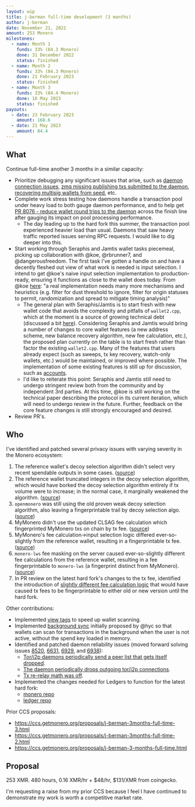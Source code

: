 ```yaml
---
layout: wip
title: j-berman full-time development (3 months)
author: j-berman
date: November 21, 2022
amount: 253 Monero
milestones:
  - name: Month 1
    funds: 33% (84.3 Monero)
    done: 31 December 2022
    status: finished
  - name: Month 2
    funds: 33% (84.3 Monero)
    done: 21 February 2023
    status: finished
  - name: Month 3
    funds: 33% (84.4 Monero)
    done: 16 May 2023
    status: finished
payouts:
  - date: 23 February 2023
    amount: 168.6
  - date: 21 May 2023
    amount: 84.4
---
```


## What

Continue full-time another 3 months in a similar capacity:

- Prioritize debugging any significant issues that arise, such as [daemon connection issues](https://github.com/monero-project/monero/issues/8520#issuecomment-1310975634), [zmq missing publishing txs submitted to the daemon](https://github.com/monero-project/monero/pull/8427), [recovering multisig wallets from seed](https://github.com/monero-project/monero/issues/8537#issuecomment-1233946415), etc.
- Complete work stress testing how daemons handle a transaction pool under heavy load to both gauge daemon performance, and to help get [PR 8076 - reduce wallet round trips to the daemon](https://github.com/monero-project/monero/pull/8076) across the finish line after gauging its impact on pool processing performance.
  - The day leading up to the hard fork this summer, the transaction pool experienced heavier load than usual. Daemons that saw heavy traffic reported issues serving RPC requests. I would like to dig deeper into this.
- Start working through Seraphis and Jamtis wallet tasks piecemeal, picking up collaboration with @koe, @rbrunner7, and @dangerousfreedom. The first task I've gotten a handle on and have a decently fleshed out view of what work is needed is input selection. I intend to get @koe's naive input selection implementation to production-ready, ensuring it functions as close to the wallet does today. From @koe [here](https://github.com/seraphis-migration/wallet3/issues/8#issue-1368934355): "a real implementation needs many more mechanisms and heuristics (e.g. filter for dust threshold to ignore, filter for origin statuses to permit, randomization and spread to mitigate timing analysis)"
  - The general plan with Seraphis/Jamtis is to start fresh with new wallet code that avoids the complexity and pitfalls of `wallet2.cpp`, which at the moment is a source of growing technical debt (discussed a bit [here](https://github.com/monero-project/monero/issues/8157)). Considering Seraphis and Jamtis would bring a number of changes to core wallet features (a new address scheme, new balance recovery algorithm, new fee calculation, etc.), the proposed plan currently on the table is to start fresh rather than factor the existing `wallet2.cpp`. Many of the features that users already expect (such as sweeps, tx key recovery, watch-only wallets, etc.) would be maintained, or improved where possible. The implementation of some existing features is still up for discussion, such as [accounts](https://github.com/seraphis-migration/wallet3/issues/21).
  - I'd like to reiterate this point: Seraphis and Jamtis still need to undergo stringent review both from the community and by independent 3rd parties. At this time, @koe is still working on the technical paper describing the protocol in its current iteration, which will need to undergo review in the future. Further, feedback on the core feature changes is still strongly encouraged and desired.
- Review PR's.

## Who

I've identified and patched several privacy issues with varying severity in the Monero ecosystem:

1. The reference wallet's decoy selection algorithm didn't select very recent spendable outputs in some cases. ([source](https://www.getmonero.org/2021/09/20/post-mortem-of-decoy-selection-bugs.html))
2. The reference wallet truncated integers in the decoy selection algorithm, which would have borked the decoy selection algorithm entirely if tx volume were to increase; in the normal case, it marginally weakened the algorithm. ([source](https://www.getmonero.org/2021/09/20/post-mortem-of-decoy-selection-bugs.html))
3. `openmonero` was still using the old proven weak decoy selection algorithm, also leaving a fingerprintable trail by decoy selection algo. ([source](https://github.com/moneroexamples/openmonero/pull/177))
4. MyMonero didn't use the updated CLSAG fee calculation which fingerprinted MyMonero txs on chain by tx fee. ([source](https://github.com/mymonero/mymonero-core-cpp/pull/35))
5. MyMonero's fee calculation->input selection logic differed ever-so-slightly from the reference wallet, resulting in a fingerprintable tx fee. ([source](https://github.com/mymonero/mymonero-core-cpp/pull/36))
6. `monero-lws` fee masking on the server caused ever-so-slightly different fee calculations from the reference wallet, resulting in a fee fingerprintable to `monero-lws` (a fingerprint distinct from MyMonero). ([source](https://github.com/vtnerd/monero-lws/pull/31))
7. In PR review on the latest hard fork's changes to the tx fee, identified the introduction of [slightly different fee calculation logic](https://github.com/monero-project/monero/pull/7819#discussion_r804404285) that would have caused tx fees to be fingerprintable to either old or new version until the hard fork.

Other contributions:

- Implemented [view tags](https://github.com/monero-project/monero/pull/8061) to speed up wallet scanning.
- Implemented [background sync](https://github.com/monero-project/monero/pull/8619) initially proposed by @hyc so that wallets can scan for transactions in the background when the user is not active, without the spend key loaded in memory.
- Identified and patched daemon reliability issues (moved forward solving issues [8520](https://github.com/monero-project/monero/issues/8520), [6631](https://github.com/monero-project/monero/issues/6631), [6929](https://github.com/monero-project/monero/issues/6929), and [6938](https://github.com/monero-project/monero/issues/6938)):
	- [Tor/i2p daemons periodically send a peer list that gets itself dropped](https://github.com/monero-project/monero/pull/8324).
	- [The daemon periodically drops outgoing tor/i2p connections](https://github.com/monero-project/monero/pull/8330).
	- [Tx re-relay math was off](https://github.com/monero-project/monero/pull/8326).
- Implemented the changes needed for Ledgers to function for the latest hard fork:
	- [monero repo](https://github.com/j-berman/monero/commit/cfbd590fd63ff9e0c5ec68c618e2f3fdaf24d241)
	- [ledger repo](https://github.com/j-berman/app-monero/commit/c1a6eb8bbbc1cc7974ce0938e9d8f920d0ad3ae9)

Prior CCS proposals:
- https://ccs.getmonero.org/proposals/j-berman-3months-full-time-3.html
- https://ccs.getmonero.org/proposals/j-berman-3months-full-time-2.html
- https://ccs.getmonero.org/proposals/j-berman-3-months-full-time.html

## Proposal

253 XMR. 480 hours, 0.16 XMR/hr + $48/hr, $131/XMR from coingecko.

I'm requesting a raise from my prior CCS because I feel I have continued to demonstrate my work is worth a competitive market rate.
